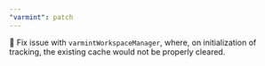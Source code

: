 ```yaml
---
"varmint": patch
---
```


🐛 Fix issue with `varmintWorkspaceManager`, where, on initialization of tracking, the existing cache would not be properly cleared.
